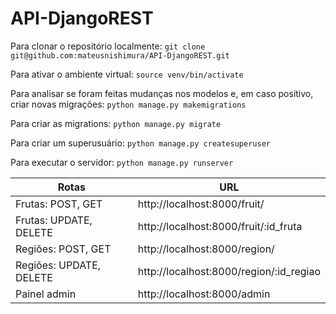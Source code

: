 # API-DjangoREST

Para clonar o repositório localmente:
`git clone git@github.com:mateusnishimura/API-DjangoREST.git`

Para ativar o ambiente virtual:
`source venv/bin/activate`

Para analisar se foram feitas mudanças nos modelos e, em caso positivo, criar novas migrações:
`python manage.py makemigrations`

Para criar as migrations:
`python manage.py migrate`

Para criar um superusuário:
`python manage.py createsuperuser`

Para executar o servidor:
`python manage.py runserver`


| Rotas | URL |
| ------ | ------ |
| Frutas: POST, GET| http://localhost:8000/fruit/ |
| Frutas: UPDATE, DELETE| http://localhost:8000/fruit/:id_fruta |
| Regiões: POST, GET | http://localhost:8000/region/ |
| Regiões: UPDATE, DELETE| http://localhost:8000/region/:id_regiao |
| Painel admin | http://localhost:8000/admin |
